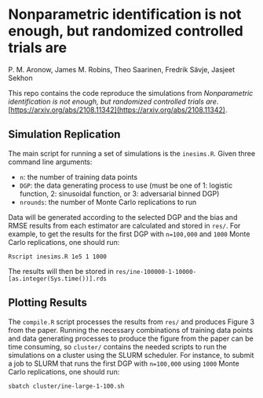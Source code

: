 # Nonparametric identification is not enough, but randomized controlled trials are

P. M. Aronow, James M. Robins, Theo Saarinen, Fredrik Sävje, Jasjeet Sekhon

This repo contains the code reproduce the simulations from *Nonparametric identification is not enough, but randomized controlled trials are*.
[https://arxiv.org/abs/2108.11342](https://arxiv.org/abs/2108.11342).

## Simulation Replication

The main script for running a set of simulations is the `inesims.R`. Given three
command line arguments:

- `n`: the number of training data points
- `DGP`: the data generating process to use (must be one of 1: logistic function, 2: sinusoidal function, or 3: adversarial binned DGP)
- `nrounds`: the number of Monte Carlo replications to run

Data will be generated according to the selected DGP and the bias and RMSE results from each estimator are calculated and stored in `res/`.
For example, to get the results for the first DGP with `n=100,000` and `1000` Monte Carlo replications, one should run:
```
Rscript inesims.R 1e5 1 1000
```
The results will then be stored in `res/ine-100000-1-10000-[as.integer(Sys.time())].rds`


## Plotting Results

The `compile.R` script processes the results from `res/` and produces Figure 3 from the paper.
Running the necessary combinations of training data points and data generating processes
to produce the figure from the paper can be time consuming, so `cluster/` contains 
the needed scripts to run the simulations on a cluster using the SLURM scheduler.
For instance, to submit a job to SLURM that runs the first DGP with `n=100,000` using `1000` Monte Carlo replications,
one should run:
```
sbatch cluster/ine-large-1-100.sh
```








